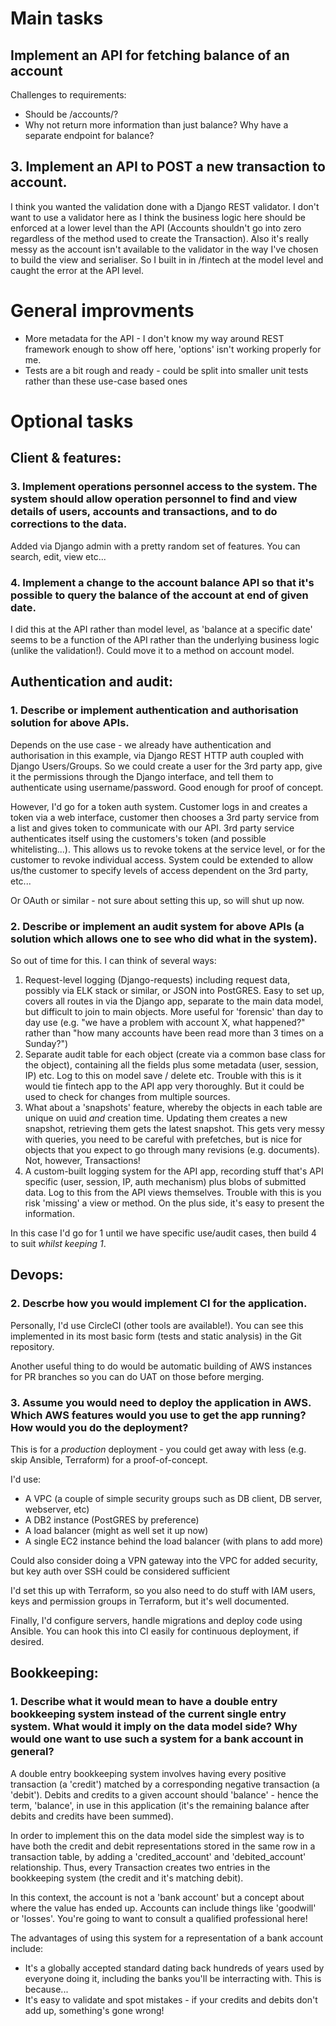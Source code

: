 Main tasks
===
## Implement an API for fetching balance of an account
Challenges to requirements:
* Should be /accounts/?
* Why not return more information than just balance? Why have a separate endpoint for balance?

## 3. Implement an API to POST a new transaction to account.
I think you wanted the validation done with a Django REST validator. I don't want to use a validator here as I think the business logic here should be enforced at a lower level than the API (Accounts shouldn't go into zero regardless of the method used to create the Transaction). Also it's really messy as the account isn't available to the validator in the way I've chosen to build the view and serialiser. So I built in in /fintech at the model level and caught the error at the API level.


General improvments
===
* More metadata for the API - I don't know my way around REST framework enough to show off here, 'options' isn't working properly for me.
* Tests are a bit rough and ready - could be split into smaller unit tests rather than these use-case based ones


Optional tasks
===

## Client & features:
### 3. Implement operations personnel access to the system. The system should allow operation personnel to find and view details of users, accounts and transactions, and to do corrections to the data.
Added via Django admin with a pretty random set of features. You can search, edit, view etc...

### 4. Implement a change to the account balance API so that it's possible to query the balance of the account at end of given date.
I did this at the API rather than model level, as 'balance at a specific date' seems to be a function of the API rather than the underlying business logic (unlike the validation!). Could move it to a method on account model.

## Authentication and audit:
### 1. Describe or implement authentication and authorisation solution for above APIs.
Depends on the use case - we already have authentication and authorisation in this example, via Django REST HTTP auth coupled with Django Users/Groups. So we could create a user for the 3rd party app, give it the permissions through the Django interface, and tell them to authenticate using username/password. Good enough for proof of concept.

However, I'd go for a token auth system. Customer logs in and creates a token via a web interface, customer then chooses a 3rd party service from a list and gives token to communicate with our API. 3rd party service authenticates itself using the customers's token (and possible whitelisting...). This allows us to revoke tokens at the service level, or for the customer to revoke individual access. System could be extended to allow us/the customer to specify levels of access dependent on the 3rd party, etc...

Or OAuth or similar - not sure about setting this up, so will shut up now.

### 2. Describe or implement an audit system for above APIs (a solution which allows one to see who did what in the system).
So out of time for this. I can think of several ways:

1. Request-level logging (Django-requests) including request data, possibly via ELK stack or similar, or JSON into PostGRES. Easy to set up, covers all routes in via the Django app, separate to the main data model, but difficult to join to main objects. More useful for 'forensic' than day to day use (e.g. "we have a problem with account X, what happened?" rather than "how many accounts have been read more than 3 times on a Sunday?")
2. Separate audit table for each object (create via a common base class for the object), containing all the fields plus some metadata (user, session, IP) etc. Log to this on model save / delete etc. Trouble with this is it would tie fintech app to the API app very thoroughly. But it could be used to check for changes from multiple sources.
3. What about a 'snapshots' feature, whereby the objects in each table are unique on uuid _and_ creation time. Updating them creates a new snapshot, retrieving them gets the latest snapshot. This gets very messy with queries, you need to be careful with prefetches, but is nice for objects that you expect to go through many revisions (e.g. documents). Not, however, Transactions!
4. A custom-built logging system for the API app, recording stuff that's API specific (user, session, IP, auth mechanism) plus blobs of submitted data. Log to this from the API views themselves. Trouble with this is you risk 'missing' a view or method. On the plus side, it's easy to present the information.

In this case I'd go for 1 until we have specific use/audit cases, then build 4 to suit _whilst keeping 1_.

## Devops:
### 2. Descrbe how you would implement CI for the application.
Personally, I'd use CircleCI (other tools are available!). You can see this implemented in its most basic form (tests and static analysis) in the Git repository.

Another useful thing to do would be automatic building of AWS instances for PR branches so you can do UAT on those before merging.

### 3. Assume you would need to deploy the application in AWS. Which AWS features would you use to get the app running? How would you do the deployment?
This is for a *production* deployment - you could get away with less (e.g. skip Ansible, Terraform) for a proof-of-concept.

I'd use:
* A VPC (a couple of simple security groups such as DB client, DB server, webserver, etc)
* A DB2 instance (PostGRES by preference)
* A load balancer (might as well set it up now)
* A single EC2 instance behind the load balancer (with plans to add more)

Could also consider doing a VPN gateway into the VPC for added security, but key auth over SSH could be considered sufficient

I'd set this up with Terraform, so you also need to do stuff with IAM users, keys and permission groups in Terraform, but it's well documented.

Finally, I'd configure servers, handle migrations and deploy code using Ansible. You can hook this into CI easily for continuous deployment, if desired.

## Bookkeeping:
### 1. Describe what it would mean to have a double entry bookkeeping system instead of the current single entry system. What would it imply on the data model side? Why would one want to use such a system for a bank account in general?
A double entry bookkeeping system involves having every positive transaction (a 'credit') matched by a corresponding negative transaction (a 'debit'). Debits and credits to a given account should 'balance' - hence the term, 'balance', in use in this application (it's the remaining balance after debits and credits have been summed).

In order to implement this on the data model side the simplest way is to have both the credit and debit representations stored in the same row in a transaction table, by adding a 'credited_account' and 'debited_account' relationship. Thus, every Transaction creates two entries in the bookkeeping system (the credit and it's matching debit).

In this context, the account is not a 'bank account' but a concept about where the value has ended up. Accounts can include things like 'goodwill' or 'losses'. You're going to want to consult a qualified professional here!

The advantages of using this system for a representation of a bank account include:

* It's a globally accepted standard dating back hundreds of years used by everyone doing it, including the banks you'll be interracting with. This is because...
* It's easy to validate and spot mistakes - if your credits and debits don't add up, something's gone wrong!
